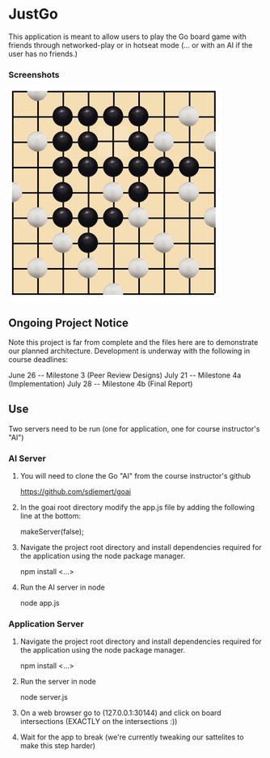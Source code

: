 # JustGo

This application is meant to allow users to play the Go board game
with friends through networked-play or in hotseat mode 
(... or with an AI if the user has no friends.)

### Screenshots

![Screenshots](/doc/gameplay.png)

## Ongoing Project Notice
Note this project is far from complete and the files here are to demonstrate our 
planned architecture. Development is underway with the following in course deadlines: 

June 26 -- Milestone 3 (Peer Review Designs)
July 21 -- Milestone 4a (Implementation)
July 28 -- Milestone 4b (Final Report) 

## Use

Two servers need to be run (one for application, one for course instructor's "AI")

### AI Server

1. You will need to clone the Go "AI" from the course instructor's github  
    
    https://github.com/sdiemert/goai

2. In the goai root directory modify the app.js file by adding the following line at the bottom:

    makeServer(false);

3. Navigate the project root directory and install dependencies required for the application
   using the node package manager.

    npm install <...>

4. Run the AI server in node

    node app.js

### Application Server

1. Navigate the project root directory and install dependencies required for the application
using the node package manager.

    npm install <...>

2. Run the server in node

    node server.js

3. On a web browser go to (127.0.0.1:30144) and click on board intersections (EXACTLY on the intersections :))

4. Wait for the app to break (we're currently tweaking our sattelites to make this step harder)



